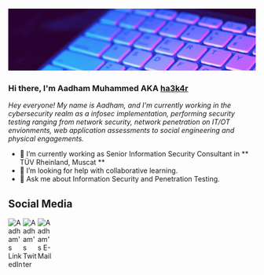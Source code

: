 ![img](Do%20Hacks%20to%20Secure.gif)

### Hi there, I'm Aadham Muhammed AKA [ha3k4r](https://twitter.com/ha3k4r)

*Hey everyone! My name is Aadham, and I'm currently working in the cybersecurity realm as a infosec implementation, performing security testing ranging from network security, network penetration on IT/OT envionments, web application assessments to social engineering and physical engagements.*

- 🔭 I’m currently working as Senior Information Security Consultant in ** TÜV Rheinland, Muscat **
- 🤔 I’m looking for help with collaborative learning.
- 💬 Ask me about Information Security and Penetration Testing.


## Social Media
<a href="https://www.linkedin.com/in/aadham-muhammed/">
  <img align="left" alt="Aadham's LinkedIn" width="30px" src="https://img.icons8.com/color/linkedin.png"/>
</a>
<a href="https://twitter.com/ha3k4r" target="_blank">
  <img align="left" alt="Aadham's Twitter" width="30px" src="https://img.icons8.com/color/twitter.png"/>
</a>
<a href="mailto:aadham.m@outlook.com" target="_blank">
  <img align="left" alt="Aadham's E-Mail" width="30px" src="https://img.icons8.com/color/microsoft-outlook-2019--v2.png" />
</a>

<br>
